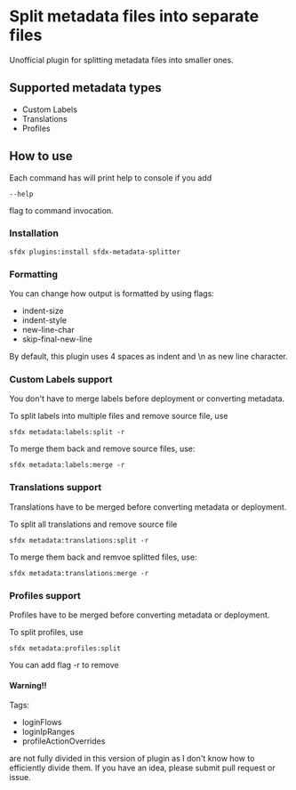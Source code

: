 # Split metadata files into separate files

Unofficial plugin for splitting metadata files into smaller ones.

## Supported metadata types

- Custom Labels
- Translations
- Profiles

## How to use

Each command has will print help to console if you add
```
--help
```
flag to command invocation.

### Installation

```
sfdx plugins:install sfdx-metadata-splitter
```

### Formatting

You can change how output is formatted by using flags:

- indent-size
- indent-style
- new-line-char
- skip-final-new-line

By default, this plugin uses 4 spaces as indent and \n as new line character.

### Custom Labels support

You don't have to merge labels before deployment or converting metadata.

To split labels into multiple files and remove source file, use

```
sfdx metadata:labels:split -r
```

To merge them back and remove source files, use:

```
sfdx metadata:labels:merge -r
```

### Translations support

Translations have to be merged before converting metadata or deployment.

To split all translations and remove source file

```
sfdx metadata:translations:split -r
```

To merge them back and remvoe splitted files, use:

```
sfdx metadata:translations:merge -r
```

### Profiles support

Profiles have to be merged before converting metadata or deployment.

To split profiles, use
```
sfdx metadata:profiles:split
```
You can add flag -r to remove


#### Warning!!

Tags:
- loginFlows
- loginIpRanges
- profileActionOverrides

are not fully divided in this version of plugin as I don't know how to efficiently divide them.
If you have an idea, please submit pull request or issue.
